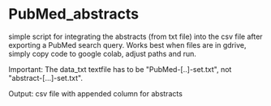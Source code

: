 # PubMed_abstracts

simple script for integrating the abstracts (from txt file) into the csv file after exporting a PubMed search query.
Works best when files are in gdrive, simply copy code to google colab, adjust paths and run.

Important: The data_txt textfile has to be  "PubMed-[..]-set.txt", not "abstract-[...]-set.txt".

Output: csv file with appended column for abstracts

